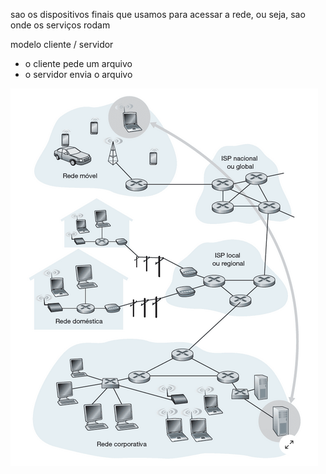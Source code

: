 sao os dispositivos finais que usamos para acessar a rede, ou seja, sao onde os serviços rodam

modelo cliente / servidor

- o cliente pede um arquivo
- o servidor envia o arquivo

![alt text](image-1.png)
